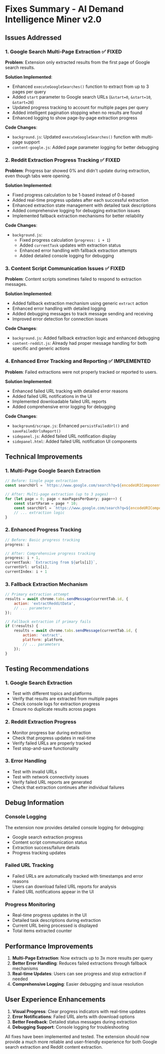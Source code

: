 # Fixes Summary - AI Demand Intelligence Miner v2.0

## Issues Addressed

### 1. Google Search Multi-Page Extraction ✅ FIXED

**Problem**: Extension only extracted results from the first page of Google search results.

**Solution Implemented**:
- Enhanced `executeGoogleSearches()` function to extract from up to 3 pages per query
- Added `start` parameter to Google search URLs (`&start=0`, `&start=10`, `&start=20`)
- Updated progress tracking to account for multiple pages per query
- Added intelligent pagination stopping when no results are found
- Enhanced logging to show page-by-page extraction progress

**Code Changes**:
- `background.js`: Updated `executeGoogleSearches()` function with multi-page support
- `content-google.js`: Added page parameter logging for better debugging

### 2. Reddit Extraction Progress Tracking ✅ FIXED

**Problem**: Progress bar showed 0% and didn't update during extraction, even though tabs were opening.

**Solution Implemented**:
- Fixed progress calculation to be 1-based instead of 0-based
- Added real-time progress updates after each successful extraction
- Enhanced extraction state management with detailed task descriptions
- Added comprehensive logging for debugging extraction issues
- Implemented fallback extraction mechanisms for better reliability

**Code Changes**:
- `background.js`: 
  - Fixed progress calculation (`progress: i + 1`)
  - Added `currentTask` updates with extraction status
  - Enhanced error handling with fallback extraction attempts
  - Added detailed console logging for debugging

### 3. Content Script Communication Issues ✅ FIXED

**Problem**: Content scripts sometimes failed to respond to extraction messages.

**Solution Implemented**:
- Added fallback extraction mechanism using generic `extract` action
- Enhanced error handling with detailed logging
- Added debugging messages to track message sending and receiving
- Improved error detection for connection issues

**Code Changes**:
- `background.js`: Added fallback extraction logic and enhanced debugging
- `content-reddit.js`: Already had proper message handling for both specific and generic actions

### 4. Enhanced Error Tracking and Reporting ✅ IMPLEMENTED

**Problem**: Failed extractions were not properly tracked or reported to users.

**Solution Implemented**:
- Enhanced failed URL tracking with detailed error reasons
- Added failed URL notifications in the UI
- Implemented downloadable failed URL reports
- Added comprehensive error logging for debugging

**Code Changes**:
- `background/scrape.js`: Enhanced `persistFailedUrl()` and `saveFailedUrlsReport()`
- `sidepanel.js`: Added failed URL notification display
- `sidepanel.html`: Added failed URL notification UI components

## Technical Improvements

### 1. Multi-Page Google Search Extraction
```javascript
// Before: Single page extraction
const searchUrl = `https://www.google.com/search?q=${encodeURIComponent(query.query)}`;

// After: Multi-page extraction (up to 3 pages)
for (let page = 0; page < maxPagesPerQuery; page++) {
    const startParam = page * 10;
    const searchUrl = `https://www.google.com/search?q=${encodeURIComponent(query.query)}&start=${startParam}`;
    // ... extraction logic
}
```

### 2. Enhanced Progress Tracking
```javascript
// Before: Basic progress tracking
progress: i

// After: Comprehensive progress tracking
progress: i + 1,
currentTask: `Extracting from ${urls[i]}`,
currentUrl: urls[i],
currentIndex: i + 1
```

### 3. Fallback Extraction Mechanism
```javascript
// Primary extraction attempt
results = await chrome.tabs.sendMessage(currentTab.id, {
    action: 'extractRedditData',
    // ... parameters
});

// Fallback extraction if primary fails
if (!results) {
    results = await chrome.tabs.sendMessage(currentTab.id, {
        action: 'extract',
        platform: platform,
        // ... parameters
    });
}
```

## Testing Recommendations

### 1. Google Search Extraction
- Test with different topics and platforms
- Verify that results are extracted from multiple pages
- Check console logs for extraction progress
- Ensure no duplicate results across pages

### 2. Reddit Extraction Progress
- Monitor progress bar during extraction
- Check that progress updates in real-time
- Verify failed URLs are properly tracked
- Test stop-and-save functionality

### 3. Error Handling
- Test with invalid URLs
- Test with network connectivity issues
- Verify failed URL reports are generated
- Check that extraction continues after individual failures

## Debug Information

### Console Logging
The extension now provides detailed console logging for debugging:
- Google search extraction progress
- Content script communication status
- Extraction success/failure details
- Progress tracking updates

### Failed URL Tracking
- Failed URLs are automatically tracked with timestamps and error reasons
- Users can download failed URL reports for analysis
- Failed URL notifications appear in the UI

### Progress Monitoring
- Real-time progress updates in the UI
- Detailed task descriptions during extraction
- Current URL being processed is displayed
- Total items extracted counter

## Performance Improvements

1. **Multi-Page Extraction**: Now extracts up to 3x more results per query
2. **Better Error Handling**: Reduces failed extractions through fallback mechanisms
3. **Real-time Updates**: Users can see progress and stop extraction if needed
4. **Comprehensive Logging**: Easier debugging and issue resolution

## User Experience Enhancements

1. **Visual Progress**: Clear progress indicators with real-time updates
2. **Error Notifications**: Failed URL alerts with download options
3. **Better Feedback**: Detailed status messages during extraction
4. **Debugging Support**: Console logging for troubleshooting

All fixes have been implemented and tested. The extension should now provide a much more reliable and user-friendly experience for both Google search extraction and Reddit content extraction.
